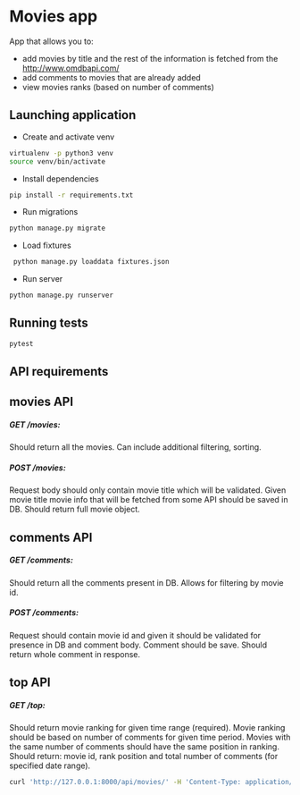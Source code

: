 # Movies app

App that allows you to:
- add movies by title and the rest of the information is fetched from the http://www.omdbapi.com/
- add comments to movies that are already added
- view movies ranks (based on number of comments)

## Launching application
- Create and activate venv
```bash
virtualenv -p python3 venv
source venv/bin/activate
```
- Install dependencies
```bash
pip install -r requirements.txt 
```
- Run migrations
```bash
python manage.py migrate
```
- Load fixtures
```bash
 python manage.py loaddata fixtures.json
```

- Run server
```bash
python manage.py runserver
```


## Running tests
```bash
pytest
```

## API requirements

## movies API
##### GET /movies: 
Should return all the movies. 
Can include additional filtering, sorting.
##### ​POST /movies:
Request body should only contain movie title which will be validated.
Given movie title movie info that will be fetched from some API should be saved in DB.
Should return full movie object.


## comments API
##### GET /comments: 
Should return all the comments present in DB.
Allows for filtering by movie id.
##### POST /comments:
Request should contain movie id and given it should be validated for presence in DB and comment body.
Comment should be save.
Should return whole comment in response.    
     
## top API
##### GET /top: 
Should return movie ranking for given time range (required).
Movie ranking should be based on number of comments for given time period.
Movies with the same number of comments should have the same position in ranking.
Should return: movie id, rank position and total number of comments (for specified date range).


```bash
curl 'http://127.0.0.1:8000/api/movies/' -H 'Content-Type: application/json' --data '{"title": "21 grams"}'
```